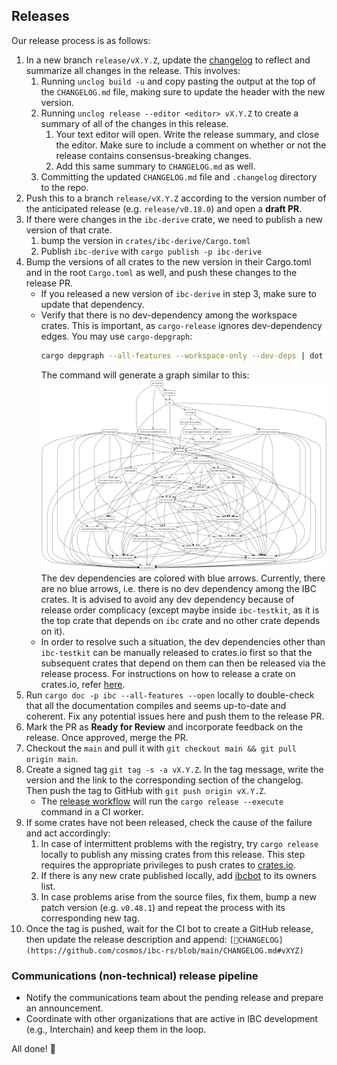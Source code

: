## Releases

Our release process is as follows:

1. In a new branch `release/vX.Y.Z`, update the [changelog](./CHANGELOG.md) to
   reflect and summarize all changes in the release. This involves:
   1. Running `unclog build -u` and copy pasting the output at the top of the
      `CHANGELOG.md` file, making sure to update the header with the new
      version.
   2. Running `unclog release --editor <editor> vX.Y.Z` to create a summary of
      all of the changes in this release.
      1. Your text editor will open. Write the release summary, and close the
         editor. Make sure to include a comment on whether or not the release
         contains consensus-breaking changes.
      2. Add this same summary to `CHANGELOG.md` as well.
   3. Committing the updated `CHANGELOG.md` file and `.changelog` directory to
      the repo.
2. Push this to a branch `release/vX.Y.Z` according to the version number of the
   anticipated release (e.g. `release/v0.18.0`) and open a **draft PR**.
3. If there were changes in the `ibc-derive` crate, we need to publish a new
   version of that crate.
   1. bump the version in `crates/ibc-derive/Cargo.toml`
   2. Publish `ibc-derive` with `cargo publish -p ibc-derive`
4. Bump the versions of all crates to the new version in their Cargo.toml and in
   the root `Cargo.toml` as well, and push these changes to the release PR.
   - If you released a new version of `ibc-derive` in step 3, make sure to
        update that dependency.
   - Verify that there is no dev-dependency among the workspace crates. This is
     important, as `cargo-release` ignores dev-dependency edges. You may use
     `cargo-depgraph`:
      ```sh
      cargo depgraph --all-features --workspace-only --dev-deps | dot -Tpng > graph.png
      ```
     The command will generate a graph similar to this:
     ![alt test](docs/dev-deps-graph.png) The dev dependencies are colored with
     blue arrows. Currently, there are no blue arrows, i.e. there is no dev
     dependency among the IBC crates. It is advised to avoid any dev dependency
     because of release order complicacy (except maybe inside `ibc-testkit`, as
     it is the top crate that depends on `ibc` crate and no other crate depends
     on it).
   - In order to resolve such a situation, the dev dependencies other than `ibc-testkit`
     can be manually released to crates.io first so that the subsequent crates that
     depend on them can then be released via the release process. For instructions
     on how to release a crate on crates.io, refer [here](https://doc.rust-lang.org/cargo/reference/publishing.html).
5. Run `cargo doc -p ibc --all-features --open` locally to double-check that all
   the documentation compiles and seems up-to-date and coherent. Fix any
   potential issues here and push them to the release PR.
6. Mark the PR as **Ready for Review** and incorporate feedback on the release.
   Once approved, merge the PR.
7. Checkout the `main` and pull it with `git checkout main && git pull origin main`.
8. Create a signed tag `git tag -s -a vX.Y.Z`. In the tag message, write the
   version and the link to the corresponding section of the changelog. Then push
   the tag to GitHub with `git push origin vX.Y.Z`.
   - The [release workflow][release.yaml] will run the `cargo release --execute`
   command in a CI worker.
9. If some crates have not been released, check the cause of the failure and
   act accordingly:
    1. In case of intermittent problems with the registry, try `cargo release`
      locally to publish any missing crates from this release. This step
      requires the appropriate privileges to push crates to [crates.io].
    2. If there is any new crate published locally, add
      [ibcbot](https://crates.io/users/ibcbot) to its owners list.
    3. In case problems arise from the source files, fix them, bump a new
      patch version (e.g. `v0.48.1`) and repeat the process with its
      corresponding new tag.
10. Once the tag is pushed, wait for the CI bot to create a GitHub release,
    then update the release description and append:
   `[📖CHANGELOG](https://github.com/cosmos/ibc-rs/blob/main/CHANGELOG.md#vXYZ)`

### Communications (non-technical) release pipeline

- Notify the communications team about the pending release and prepare an announcement.
- Coordinate with other organizations that are active in IBC development (e.g., Interchain) and keep them in the loop.

All done! 🎉

[crates.io]: https://crates.io
[release.yaml]: https://github.com/cosmos/ibc-rs/blob/main/.github/workflows/release.yaml
